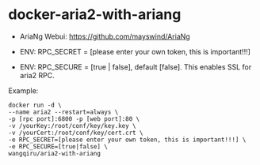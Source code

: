# docker-aria2-with-ariang

- AriaNg Webui: https://github.com/mayswind/AriaNg

- ENV: RPC_SECRET = [please enter your own token, this is important!!!]

- ENV: RPC_SECURE = [true | false], default [false]. This enables SSL for aria2 RPC.

Example:
```
docker run -d \
--name aria2 --restart=always \
-p [rpc port]:6800 -p [web port]:80 \
-v /yourKey:/root/conf/key/key.key \
-v /yourCert:/root/conf/key/cert.crt \
-e RPC_SECRET=[please enter your own token, this is important!!!] \
-e RPC_SECURE=[true|false] \
wangqiru/aria2-with-ariang
```
